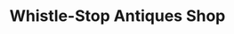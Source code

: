 ---
title: "Whistle-Stop Antiques Shop"
url: /farmington/whistle-stop-antiques-shop/
shop: antiques
---